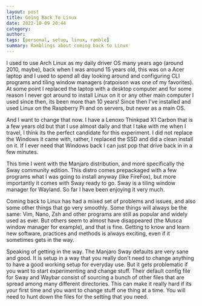 ```yaml
---
layout: post
title: Going Back To Linux
date: 2022-10-09 20:44
category: 
author: 
tags: [personal, setup, linux, ramble]
summary: Ramblings about coming back to Linux
---
```




I used to use Arch Linux as my daily driver OS many years ago (around 2010, maybe), back when I was around 15 years old, this was on a Acer laptop and I used to spend all day looking around and configuring CLI programs and tiling window managers (ratpoison was one of my favorites). At some point I replaced the laptop with a desktop computer and for some reason I never got around to install Linux on it or any other main computer I used since then, its been more than 10 years! Since then I've installed and used Linux on the Raspberry Pi and on servers, but never as a main OS.

And I want to change that now. I have a Lenoxo Thinkpad X1 Carbon that is a few years old but that I use almost daily and that I take with me when I travel, I think its the perfect candidate for this experiment. I did not replace the Windows it came with, rather, I replaced the SSD and did a clean install on it. If I ever need that Windows back I can just pop that drive back in in a few minutes.

This time I went with the Manjaro distribution, and more specifically the Sway community edition. This distro comes prepackaged with a few programs what I was going to install anyway (like FireFox), but more importantly it comes with Sway ready to go. Sway is a tiling window manager for Wayland. So far I have been enjoying it very much.

Coming back to Linux has had a mixed set of problems and issues, and also some other things that go very smoothly. Some things will always be the same: Vim, Nano, Zsh and other programs are still as popular and widely used as ever. But others seem to almost have disappeared (the Musca window manager for example), and that is fine. Getting to know and learn new software, practices and methods is always exciting, even if it sometimes gets in the way.

Speaking of getting in the way. The Manjaro Sway defaults are very sane and good. It is setup in a way that you really don't need to change anything to have a good working setup for everyday use. But it gets problematic if you want to start experimenting and change stuff. Their default config file for Sway and Waybar consist of sourcing a bunch of other files that are spread among many different directories. This can make it really hard if its your first time and you want to change stuff one thing at a time. You will need to hunt down the files for the setting that you need.  

